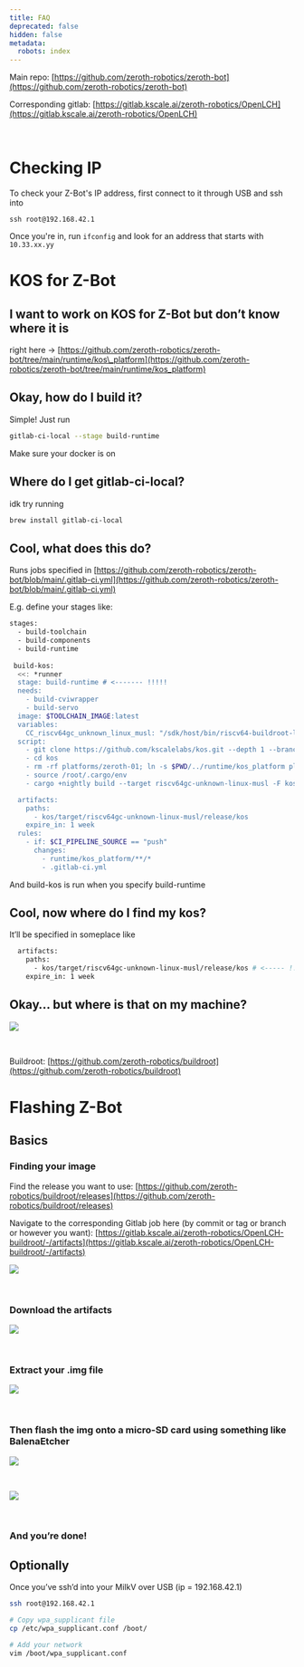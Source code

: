 ```yaml
---
title: FAQ
deprecated: false
hidden: false
metadata:
  robots: index
---
```

Main repo: [https://github.com/zeroth-robotics/zeroth-bot](https://github.com/zeroth-robotics/zeroth-bot)

Corresponding gitlab: [https://gitlab.kscale.ai/zeroth-robotics/OpenLCH](https://gitlab.kscale.ai/zeroth-robotics/OpenLCH)

<br />

# Checking IP

To check your Z-Bot's IP address, first connect to it through USB and ssh into

```Text bash
ssh root@192.168.42.1
```

Once you're in, run `ifconfig` and look for an address that starts with `10.33.xx.yy`

# KOS for Z-Bot

## I want to work on KOS for Z-Bot but don’t know where it is

right here → [https://github.com/zeroth-robotics/zeroth-bot/tree/main/runtime/kos\_platform](https://github.com/zeroth-robotics/zeroth-bot/tree/main/runtime/kos_platform)

## Okay, how do I build it?

Simple! Just run

```bash
gitlab-ci-local --stage build-runtime
```

Make sure your docker is on

## Where do I get gitlab-ci-local?

idk try running

```bash
brew install gitlab-ci-local
```

## Cool, what does this do?

Runs jobs specified in [https://github.com/zeroth-robotics/zeroth-bot/blob/main/.gitlab-ci.yml](https://github.com/zeroth-robotics/zeroth-bot/blob/main/.gitlab-ci.yml)

E.g. define your stages like:

```bash
stages:
  - build-toolchain
  - build-components
  - build-runtime
  
 build-kos:
  <<: *runner
  stage: build-runtime # <------- !!!!!
  needs:
    - build-cviwrapper
    - build-servo
  image: $TOOLCHAIN_IMAGE:latest
  variables:
    CC_riscv64gc_unknown_linux_musl: "/sdk/host/bin/riscv64-buildroot-linux-musl-gcc.br_real"
  script:
    - git clone https://github.com/kscalelabs/kos.git --depth 1 --branch zbot-feetechv2
    - cd kos
    - rm -rf platforms/zeroth-01; ln -s $PWD/../runtime/kos_platform platforms/zeroth-01
    - source /root/.cargo/env
    - cargo +nightly build --target riscv64gc-unknown-linux-musl -F kos-zeroth-01 -Zbuild-std --release

  artifacts:
    paths:
      - kos/target/riscv64gc-unknown-linux-musl/release/kos
    expire_in: 1 week
  rules:
    - if: $CI_PIPELINE_SOURCE == "push"
      changes:
        - runtime/kos_platform/**/*
        - .gitlab-ci.yml
```

And build-kos is run when you specify build-runtime

## Cool, now where do I find my kos?

It’ll be specified in someplace like

```bash
  artifacts:
    paths:
      - kos/target/riscv64gc-unknown-linux-musl/release/kos # <----- !!!!!!
    expire_in: 1 week
```

## Okay… but where is that on my machine?

![](https://files.readme.io/26479e0947ff034bc343193914363ab40ea186000ab84661ed9676b21f5e5565-image.png)

<br />

Buildroot: [https://github.com/zeroth-robotics/buildroot](https://github.com/zeroth-robotics/buildroot)

# Flashing Z-Bot

## Basics

### Finding your image

Find the release you want to use: [https://github.com/zeroth-robotics/buildroot/releases](https://github.com/zeroth-robotics/buildroot/releases)

Navigate to the corresponding Gitlab job here (by commit or tag or branch or however you want): [https://gitlab.kscale.ai/zeroth-robotics/OpenLCH-buildroot/-/artifacts](https://gitlab.kscale.ai/zeroth-robotics/OpenLCH-buildroot/-/artifacts)

![](https://files.readme.io/6b5dd1909b146dd853e01f753824024facda14d52c1e6bbaf560d8cf5319a3bc-image.png)

<br />

### Download the artifacts

![](https://files.readme.io/ef80461cce6168f67ced7212f499420c84658482f299a2b143a0ecc4d0a7eb18-image.png)

<br />

### Extract your .img file

![](https://files.readme.io/22bbb1edff4eb30ff0cf84ae49ae811b6a6bbc899717c6321927d33ba2107aed-image.png)

<br />

### Then flash the img onto a micro-SD card using something like BalenaEtcher

![](https://files.readme.io/d91454a31eb1bbbca675339ee48cfcf739ba3e0f79e26b8ca02cef8e80501066-image.png)

<br />

![](https://files.readme.io/57b9cabd7db28e198fec22c250b436bf790d82b089b88184c0945aed0055c403-image.png)

<br />

### And you’re done!

## Optionally

Once you’ve ssh’d into your MilkV over USB (ip = 192.168.42.1)

```bash
ssh root@192.168.42.1

# Copy wpa_supplicant file
cp /etc/wpa_supplicant.conf /boot/

# Add your network
vim /boot/wpa_supplicant.conf
```